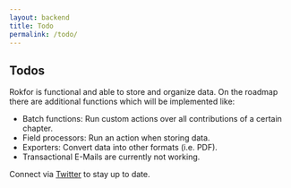 ```yaml
---
layout: backend
title: Todo
permalink: /todo/
---
```


## Todos

Rokfor is functional and able to store and organize data. On the roadmap
there are additional functions which will be implemented like:

- Batch functions: Run custom actions over all contributions of a certain chapter.
- Field processors: Run an action when storing data.
- Exporters: Convert data into other formats (i.e. PDF).
- Transactional E-Mails are currently not working.

Connect via [Twitter](http://twitter.com/uphofer) to stay up to date.

